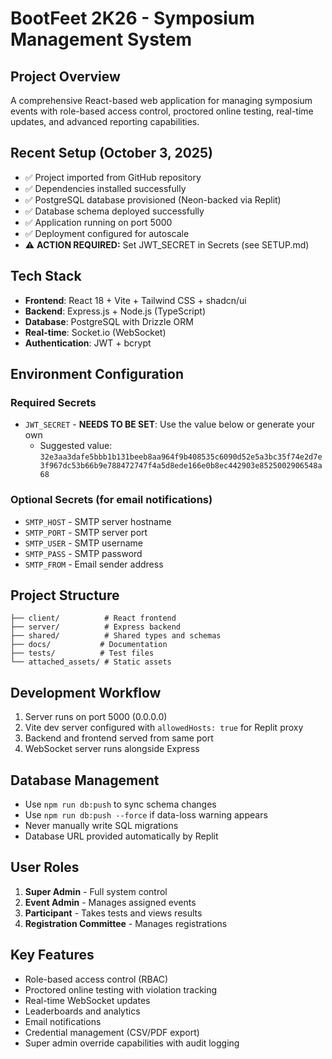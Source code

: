 # BootFeet 2K26 - Symposium Management System

## Project Overview
A comprehensive React-based web application for managing symposium events with role-based access control, proctored online testing, real-time updates, and advanced reporting capabilities.

## Recent Setup (October 3, 2025)
- ✅ Project imported from GitHub repository
- ✅ Dependencies installed successfully
- ✅ PostgreSQL database provisioned (Neon-backed via Replit)
- ✅ Database schema deployed successfully
- ✅ Application running on port 5000
- ✅ Deployment configured for autoscale
- ⚠️ **ACTION REQUIRED:** Set JWT_SECRET in Secrets (see SETUP.md)

## Tech Stack
- **Frontend**: React 18 + Vite + Tailwind CSS + shadcn/ui
- **Backend**: Express.js + Node.js (TypeScript)
- **Database**: PostgreSQL with Drizzle ORM
- **Real-time**: Socket.io (WebSocket)
- **Authentication**: JWT + bcrypt

## Environment Configuration
### Required Secrets
- `JWT_SECRET` - **NEEDS TO BE SET**: Use the value below or generate your own
  - Suggested value: `32e3aa3dafe5bbb1b131beeb8aa964f9b408535c6090d52e5a3bc35f74e2d7e3f967dc53b66b9e788472747f4a5d8ede166e0b8ec442903e8525002906548a68`

### Optional Secrets (for email notifications)
- `SMTP_HOST` - SMTP server hostname
- `SMTP_PORT` - SMTP server port
- `SMTP_USER` - SMTP username
- `SMTP_PASS` - SMTP password
- `SMTP_FROM` - Email sender address

## Project Structure
```
├── client/          # React frontend
├── server/          # Express backend
├── shared/          # Shared types and schemas
├── docs/           # Documentation
├── tests/          # Test files
└── attached_assets/ # Static assets
```

## Development Workflow
1. Server runs on port 5000 (0.0.0.0)
2. Vite dev server configured with `allowedHosts: true` for Replit proxy
3. Backend and frontend served from same port
4. WebSocket server runs alongside Express

## Database Management
- Use `npm run db:push` to sync schema changes
- Use `npm run db:push --force` if data-loss warning appears
- Never manually write SQL migrations
- Database URL provided automatically by Replit

## User Roles
1. **Super Admin** - Full system control
2. **Event Admin** - Manages assigned events
3. **Participant** - Takes tests and views results
4. **Registration Committee** - Manages registrations

## Key Features
- Role-based access control (RBAC)
- Proctored online testing with violation tracking
- Real-time WebSocket updates
- Leaderboards and analytics
- Email notifications
- Credential management (CSV/PDF export)
- Super admin override capabilities with audit logging
